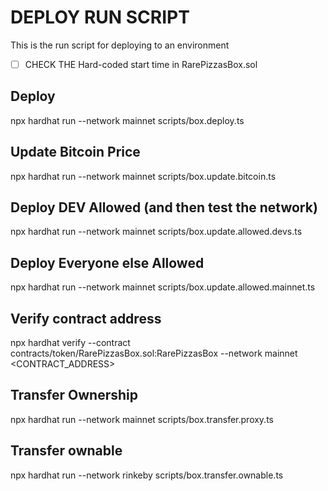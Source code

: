 # DEPLOY RUN SCRIPT

This is the run script for deploying to an environment

- [ ] CHECK THE Hard-coded start time in RarePizzasBox.sol

## Deploy

npx hardhat run --network mainnet scripts/box.deploy.ts  

## Update Bitcoin Price

npx hardhat run --network mainnet scripts/box.update.bitcoin.ts

## Deploy DEV Allowed (and then test the network)

npx hardhat run --network mainnet scripts/box.update.allowed.devs.ts

## Deploy Everyone else Allowed

npx hardhat run --network mainnet scripts/box.update.allowed.mainnet.ts

## Verify contract address

npx hardhat verify --contract contracts/token/RarePizzasBox.sol:RarePizzasBox --network mainnet <CONTRACT_ADDRESS>

## Transfer Ownership

 npx hardhat run --network mainnet scripts/box.transfer.proxy.ts

## Transfer ownable

 npx hardhat run --network rinkeby scripts/box.transfer.ownable.ts
 